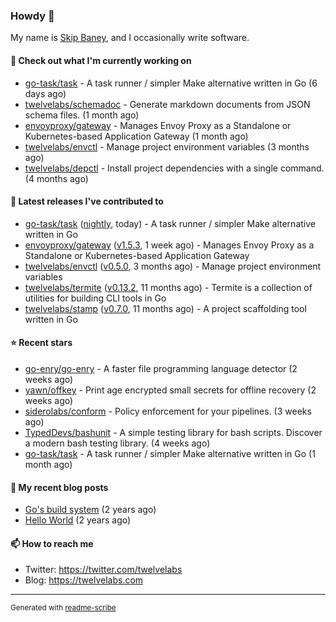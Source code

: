 ### Howdy 👋

My name is [Skip Baney](https://twelvelabs.com), and I occasionally write software.

#### 👷 Check out what I'm currently working on

- [go-task/task](https://github.com/go-task/task) - A task runner / simpler Make alternative written in Go (6 days ago)
- [twelvelabs/schemadoc](https://github.com/twelvelabs/schemadoc) - Generate markdown documents from JSON schema files. (1 month ago)
- [envoyproxy/gateway](https://github.com/envoyproxy/gateway) - Manages Envoy Proxy as a Standalone or Kubernetes-based Application Gateway (1 month ago)
- [twelvelabs/envctl](https://github.com/twelvelabs/envctl) - Manage project environment variables (3 months ago)
- [twelvelabs/depctl](https://github.com/twelvelabs/depctl) - Install project dependencies with a single command. (4 months ago)

#### 🔭 Latest releases I've contributed to

- [go-task/task](https://github.com/go-task/task) ([nightly](https://github.com/go-task/task/releases/tag/nightly), today) - A task runner / simpler Make alternative written in Go
- [envoyproxy/gateway](https://github.com/envoyproxy/gateway) ([v1.5.3](https://github.com/envoyproxy/gateway/releases/tag/v1.5.3), 1 week ago) - Manages Envoy Proxy as a Standalone or Kubernetes-based Application Gateway
- [twelvelabs/envctl](https://github.com/twelvelabs/envctl) ([v0.5.0](https://github.com/twelvelabs/envctl/releases/tag/v0.5.0), 3 months ago) - Manage project environment variables
- [twelvelabs/termite](https://github.com/twelvelabs/termite) ([v0.13.2](https://github.com/twelvelabs/termite/releases/tag/v0.13.2), 11 months ago) - Termite is a collection of utilities for building CLI tools in Go
- [twelvelabs/stamp](https://github.com/twelvelabs/stamp) ([v0.7.0](https://github.com/twelvelabs/stamp/releases/tag/v0.7.0), 11 months ago) - A project scaffolding tool written in Go

#### ⭐ Recent stars

- [go-enry/go-enry](https://github.com/go-enry/go-enry) - A faster file programming language detector (2 weeks ago)
- [yawn/offkey](https://github.com/yawn/offkey) - Print age encrypted small secrets for offline recovery (2 weeks ago)
- [siderolabs/conform](https://github.com/siderolabs/conform) - Policy enforcement for your pipelines. (3 weeks ago)
- [TypedDevs/bashunit](https://github.com/TypedDevs/bashunit) - A simple testing library for bash scripts. Discover a modern bash testing library. (4 weeks ago)
- [go-task/task](https://github.com/go-task/task) - A task runner / simpler Make alternative written in Go (1 month ago)

#### 📜 My recent blog posts

- [Go&#39;s build system](https://twelvelabs.com/2023/01/02/go-build-system/) (2 years ago)
- [Hello World](https://twelvelabs.com/2022/11/20/hello-world/) (2 years ago)

#### 📫 How to reach me

- Twitter: <https://twitter.com/twelvelabs>
- Blog: <https://twelvelabs.com>

---

<sup>Generated with [readme-scribe](https://github.com/muesli/readme-scribe)</sup>
